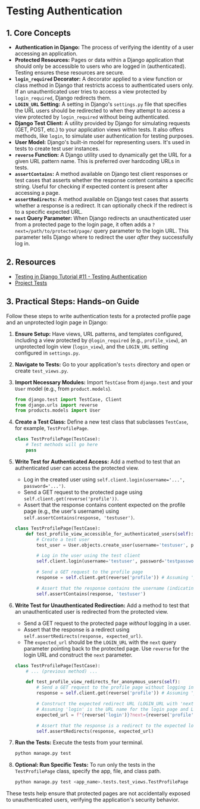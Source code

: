 # Testing Authentication

## 1. Core Concepts

- **Authentication in Django:** The process of verifying the identity of a user accessing an application.
- **Protected Resources:** Pages or data within a Django application that should only be accessible to users who are logged in (authenticated). Testing ensures these resources are secure.
- **`login_required` Decorator:** A decorator applied to a view function or class method in Django that restricts access to authenticated users only. If an unauthenticated user tries to access a view protected by `login_required`, Django redirects them.
- **`LOGIN_URL` Setting:** A setting in Django's `settings.py` file that specifies the URL users should be redirected to when they attempt to access a view protected by `login_required` without being authenticated.
- **Django Test Client:** A utility provided by Django for simulating requests (GET, POST, etc.) to your application views within tests. It also offers methods, like `login`, to simulate user authentication for testing purposes.
- **User Model:** Django's built-in model for representing users. It's used in tests to create test user instances.
- **`reverse` Function:** A Django utility used to dynamically get the URL for a given URL pattern name. This is preferred over hardcoding URLs in tests.
- **`assertContains`:** A method available on Django test client responses or test cases that asserts whether the response content contains a specific string. Useful for checking if expected content is present after accessing a page.
- **`assertRedirects`:** A method available on Django test cases that asserts whether a response is a redirect. It can optionally check if the redirect is to a specific expected URL.
- **`next` Query Parameter:** When Django redirects an unauthenticated user from a protected page to the login page, it often adds a `?next=/path/to/protected/page/` query parameter to the login URL. This parameter tells Django where to redirect the user _after_ they successfully log in.

## 2. Resources

- [Testing in Django Tutorial #11 - Testing Authentication](https://youtu.be/LBuyGv3R0IY?si=iqHAFVDzOjnUXnfn)
- [Project Tests](../testing-project/products/tests/test_views.py)

## 3. Practical Steps: Hands-on Guide

Follow these steps to write authentication tests for a protected profile page and an unprotected login page in Django:

1.  **Ensure Setup:** Have views, URL patterns, and templates configured, including a view protected by `@login_required` (e.g., `profile_view`), an unprotected login view (`login_view`), and the `LOGIN_URL` setting configured in `settings.py`.
2.  **Navigate to Tests:** Go to your application's `tests` directory and open or create `test_views.py`.
3.  **Import Necessary Modules:** Import `TestCase` from `django.test` and your `User` model (e.g., from `product.models`).

    ```python
    from django.test import TestCase, Client
    from django.urls import reverse
    from products.models import User
    ```

4.  **Create a Test Class:** Define a new test class that subclasses `TestCase`, for example, `TestProfilePage`.

    ```python
    class TestProfilePage(TestCase):
        # Test methods will go here
        pass
    ```

5.  **Write Test for Authenticated Access:** Add a method to test that an authenticated user can access the protected view.

    - Log in the created user using `self.client.login(username='...', password='...')`.
    - Send a GET request to the protected page using `self.client.get(reverse('profile'))`.
    - Assert that the response contains content expected on the profile page (e.g., the user's username) using `self.assertContains(response, 'testuser')`.

    ```python
    class TestProfilePage(TestCase):
        def test_profile_view_accessible_for_authenticated_users(self):
            # Create a test user
            test_user = User.objects.create_user(username='testuser', password='testpassword')

            # Log in the user using the test client
            self.client.login(username='testuser', password='testpassword')

            # Send a GET request to the profile page
            response = self.client.get(reverse('profile')) # Assuming 'profile' is the URL name

            # Assert that the response contains the username (indicating successful access)
            self.assertContains(response, 'testuser')
    ```

6.  **Write Test for Unauthenticated Redirection:** Add a method to test that an unauthenticated user is redirected from the protected view.

    - Send a GET request to the protected page _without_ logging in a user.
    - Assert that the response is a redirect using `self.assertRedirects(response, expected_url)`.
    - The `expected_url` should be the `LOGIN_URL` with the `next` query parameter pointing back to the protected page. Use `reverse` for the login URL and construct the `next` parameter.

    ```python
    class TestProfilePage(TestCase):
        # ... (previous method) ...

        def test_profile_view_redirects_for_anonymous_users(self):
            # Send a GET request to the profile page without logging in
            response = self.client.get(reverse('profile')) # Assuming 'profile' is the URL name

            # Construct the expected redirect URL (LOGIN_URL with 'next' parameter)
            # Assuming 'login' is the URL name for the login page and LOGIN_URL is set accordingly
            expected_url = f"{reverse('login')}?next={reverse('profile')}"

            # Assert that the response is a redirect to the expected login URL
            self.assertRedirects(response, expected_url)
    ```

7.  **Run the Tests:** Execute the tests from your terminal.

    ```bash
    python manage.py test
    ```

8.  **Optional: Run Specific Tests:** To run only the tests in the `TestProfilePage` class, specify the app, file, and class path.

    ```bash
    python manage.py test <app_name>.tests.test_views.TestProfilePage
    ```

These tests help ensure that protected pages are not accidentally exposed to unauthenticated users, verifying the application's security behavior.
